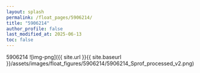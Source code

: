 ```yaml
---
layout: splash
permalink: /float_pages/5906214/
title: "5906214"
author_profile: false
last_modified_at: 2025-06-13
toc: false
---
```

 
5906214
![img-png]({{ site.url }}{{ site.baseurl }}/assets/images/float_figures/5906214/5906214_Sprof_processed_v2.png)
